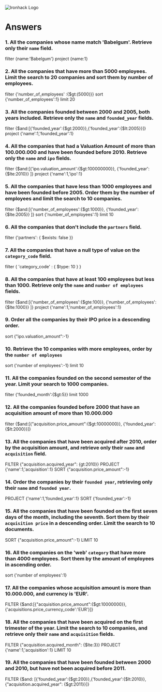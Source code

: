 ![Ironhack Logo](https://i.imgur.com/1QgrNNw.png)

# Answers

### 1. All the companies whose name match 'Babelgum'. Retrieve only their `name` field.

filter {name:'Babelgum'} 
project {name:1}

### 2. All the companies that have more than 5000 employees. Limit the search to 20 companies and sort them by **number of employees**.

filter {'number_of_employees' :{$gt:(5000)}}
sort {'number_of_employees':1}
limit 20

### 3. All the companies founded between 2000 and 2005, both years included. Retrieve only the `name` and `founded_year` fields.

filter {$and:[{'founded_year':{$gt:2000}},{'founded_year':{$lt:2005}}]}
project {'name':1,'founded_year':1}


### 4. All the companies that had a Valuation Amount of more than 100.000.000 and have been founded before 2010. Retrieve only the `name` and `ipo` fields.

filter {$and:[{'ipo.valuation_amount':{$gt:100000000}}, {'founded_year':{$lte:2010}} ]}
project {'name':1,'ipo':1}


### 5. All the companies that have less than 1000 employees and have been founded before 2005. Order them by the number of employees and limit the search to 10 companies.

filter {$and:[{'number_of_employees':{$gt:1000}}, {'founded_year':{$lte:2005}} ]}
sort {'number_of_employees':1}
limit 10

### 6. All the companies that don't include the `partners` field.

filter {'partners': { $exists: false }}



### 7. All the companies that have a null type of value on the `category_code` field.

filter { 'category_code' : { $type: 10 } }



### 8. All the companies that have at least 100 employees but less than 1000. Retrieve only the `name` and `number of employees` fields.

filter {$and:[{'number_of_employees':{$gte:100}}, {'number_of_employees':{$lte:1000}} ]}
project {'name':1,'number_of_employees':1}

### 9. Order all the companies by their IPO price in a descending order.

sort {"ipo.valuation_amount":-1}

### 10. Retrieve the 10 companies with more employees, order by the `number of employees`

sort {'number of employees':-1}
limit 10

### 11. All the companies founded on the second semester of the year. Limit your search to 1000 companies.

filter {'founded_month':{$gt:5}}
limit 1000

<!-- ### 12. All the companies that have been 'deadpooled' after the third year. -->

<!-- Your Code Goes Here -->

### 12. All the companies founded before 2000 that have an acquisition amount of more than 10.000.000

filter {$and:[{"acquisition.price_amount":{$gt:10000000}}, {'founded_year':{$lt:2000}}]}

### 13. All the companies that have been acquired after 2010, order by the acquisition amount, and retrieve only their `name` and `acquisition` field.

FILTER {"acquisition.acquired_year": {gt:2010}}
PROJECT {'name':1,'acquisition':1}
SORT {"acquisition.price_amount":-1}

### 14. Order the companies by their `founded year`, retrieving only their `name` and `founded year`.

PROJECT {'name':1,'founded_year':1}
SORT {'founded_year':-1}


### 15. All the companies that have been founded on the first seven days of the month, including the seventh. Sort them by their `acquisition price` in a descending order. Limit the search to 10 documents.

SORT {"acquisition.price_amount":-1}
LIMIT 10

### 16. All the companies on the 'web' `category` that have more than 4000 employees. Sort them by the amount of employees in ascending order.

sort {'number of employees':1}

### 17. All the companies whose acquisition amount is more than 10.000.000, and currency is 'EUR'.

FILTER {$and:[{"acquisition.price_amount":{$gt:10000000}}, {'acquisitions.price_currency_code':'EUR'}]}

### 18. All the companies that have been acquired on the first trimester of the year. Limit the search to 10 companies, and retrieve only their `name` and `acquisition` fields.

FILTER {"acquisition.acquired_month": {$lte:3}}
PROJECT {'name':1,'acquisition':1}
LIMIT 10

### 19. All the companies that have been founded between 2000 and 2010, but have not been acquired before 2011.

FILTER {$and: [{'founded_year':{$gt:200}},{'founded_year':{$lt:2010}}, {"acquisition.acquired_year": {$gt:2011}}]}
